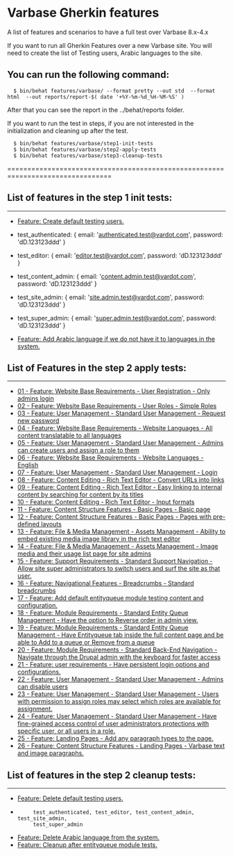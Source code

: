 # Varbase Gherkin features

A list of features and scenarios to have a full test over Varbase 8.x-4.x

If you want to run all Gherkin Features over a new Varbase site.
You will need to create the list of Testing users, Arabic
languages to the site.

## You can run the following command:
```
  $ bin/behat features/varbase/ --format pretty --out std  --format html  --out reports/report-$( date '+%Y-%m-%d_%H-%M-%S' )
```

After that you can see the report in the ../behat/reports folder.

If you want to run the test in steps, if you are not interested in the
initialization and cleaning up after the test.

```
  $ bin/behat features/varbase/step1-init-tests
  $ bin/behat features/varbase/step2-apply-tests
  $ bin/behat features/varbase/step3-cleanup-tests
```
================================================================================

## List of features in the step 1 init tests:
--------------------------------------------------------------------------------
* [Feature: Create default testing users.](https://github.com/Vardot/varbase/blob/8.x-4.x/tests/features/varbase/step1-init-tests/1-create-default-testing-users.feature)
* test_authenticated: { email: 'authenticated.test@vardot.com', password: 'dD.123123ddd' }
* test_editor: { email: 'editor.test@vardot.com', password: 'dD.123123ddd' }
* test_content_admin: { email: 'content.admin.test@vardot.com', password: 'dD.123123ddd' }
* test_site_admin: { email: 'site.admin.test@vardot.com', password: 'dD.123123ddd' }
* test_super_admin: { email: 'super.admin.test@vardot.com', password: 'dD.123123ddd' }

* [Feature: Add Arabic language if we do not have it to languages in the system.](https://github.com/Vardot/varbase/blob/8.x-4.x/tests/features/varbase/step1-init-tests/2-add-arabic.feature)



## List of Features in the step 2 apply tests:
--------------------------------------------------------------------------------
* [01 - Feature: Website Base Requirements - User Registration - Only admins login](https://github.com/Vardot/varbase/blob/8.x-4.x/tests/features/varbase/step2-apply-tests/01-website-base-requirements_user-registration_only-admins-login_v4-0.feature)
* [02 - Feature: Website Base Requirements - User Roles - Simple Roles](https://github.com/Vardot/varbase/blob/8.x-4.x/tests/features/varbase/step2-apply-tests/02-website-base-requirements_user-roles_simple-roles_v4-0.feature)
* [03 - Feature: User Management - Standard User Management - Request new password](https://github.com/Vardot/varbase/blob/8.x-4.x/tests/features/varbase/step2-apply-tests/03-user-management_standard-user-managment_request-new-password_v4-0.feature)
* [04 - Feature: Website Base Requirements - Website Languages - All content translatable to all languages](https://github.com/Vardot/varbase/blob/8.x-4.x/tests/features/varbase/step2-apply-tests/04-website-base-requirements_website-languages_all-content-translatable-to-all-languages_v4-0.feature)
* [05 - Feature: User Management - Standard User Management - Admins can create users and assign a role to them](https://github.com/Vardot/varbase/blob/8.x-4.x/tests/features/varbase/step2-apply-tests/05-user-management_standard-user-management_admins-can-create-users-and-assign-role-them_v4-0.feature)
* [06 - Feature: Website Base Requirements - Website Languages - English](https://github.com/Vardot/varbase/blob/8.x-4.x/tests/features/varbase/step2-apply-tests/06-website-base-requirements_website-languages_english_v4-0.feature)
* [07 - Feature: User Management - Standard User Management - Login](https://github.com/Vardot/varbase/blob/8.x-4.x/tests/features/varbase/step2-apply-tests/07-user-management_standard-user-managment_login_v4-0.feature)
* [08 - Feature: Content Editing - Rich Text Editor - Convert URLs into links](https://github.com/Vardot/varbase/blob/8.x-4.x/tests/features/varbase/step2-apply-tests/08-content-editing_rich-text-editor_convert-urls-links_v4-0.feature)
* [09 - Feature: Content Editing - Rich Text Editor - Easy linking to internal content by searching for content by its titles](https://github.com/Vardot/varbase/blob/8.x-4.x/tests/features/varbase/step2-apply-tests/09-content-editing_rich-text-editor_easy-linking-internal-content-searching-content-by-its-titles-v4-0.feature)
* [10 - Feature: Content Editing - Rich Text Editor - Input formats](https://github.com/Vardot/varbase/blob/8.x-4.x/tests/features/varbase/step2-apply-tests/10-content-editing_rich-text-editor_input-formats-v4-0.feature)
* [11 - Feature: Content Structure Features - Basic Pages - Basic page](https://github.com/Vardot/varbase/blob/8.x-4.x/tests/features/varbase/step2-apply-tests/11-content-structure-features_basic-pages_basic-page_v4-0.feature)
* [12 - Feature: Content Structure Features - Basic Pages - Pages with pre-defined layouts](https://github.com/Vardot/varbase/blob/8.x-4.x/tests/features/varbase/step2-apply-tests/12-content-structure-features_basic-pages_pages-with-pre-defined-layouts_v4-0.feature)
* [13 - Feature: File & Media Management - Assets Management - Ability to embed existing media image library in the rich text editor](https://github.com/Vardot/varbase/blob/8.x-4.x/tests/features/varbase/step2-apply-tests/13-file-and-media-management_assets-management_ability-to-embed-existing-media-image-library-in-the-rich-text-editor_v4-0.feature)
* [14 - Feature: File & Media Management - Assets Management - Image media and their usage list page for site admins](https://github.com/Vardot/varbase/blob/8.x-4.x/tests/features/varbase/step2-apply-tests/14-file-and-media-management_assets-management_image-media-and-their-usage-list-page-for-admins_v4-0.feature)
* [15 - Feature: Support Requirements - Standard Support Navigation - Allow site super administrators to switch users and surf the site as that user.](https://github.com/Vardot/varbase/blob/8.x-4.x/tests/features/varbase/step2-apply-tests/15-masquerade-allows-site-administrators-to-switch-users-and-surf-the-site-as-that-user.feature)
* [16 - Feature: Navigational Features - Breadcrumbs - Standard breadcrumbs](https://github.com/Vardot/varbase/blob/8.x-4.x/tests/features/varbase/step2-apply-tests/16-navigational-features_breadcrumbs_standard-breadcrumbs_v4-0.feature)
* [17 - Feature: Add default entityqueue module testing content and configuration.](https://github.com/Vardot/varbase/blob/8.x-4.x/tests/features/varbase/step2-apply-tests/17-add-default-entityqueue-testing-content-and-config.feature)
* [18 - Feature: Module Requirements - Standard Entity Queue Management - Have the option to Reverse order in admin view.](https://github.com/Vardot/varbase/blob/8.x-4.x/tests/features/varbase/step2-apply-tests/18-entityqueue-reverse-order-in-admin-view.feature)
* [19 - Feature: Module Requirements - Standard Entity Queue Management - Have Entityqueue tab inside the full content page and be able to Add to a queue or Remove from a queue](https://github.com/Vardot/varbase/blob/8.x-4.x/tests/features/varbase/step2-apply-tests/19-entityqueue-tab-for-content-types.feature)
* [20 - Feature: Module Requirements - Standard Back-End Navigation - Navigate through the Drupal admin with the keyboard for faster access](https://github.com/Vardot/varbase/blob/8.x-4.x/tests/features/varbase/step2-apply-tests/20-coffee-standard-back-end-navigation-navigate-through-drupal-admin-keyboard.feature)
* [21 - Feature: user requirements - Have persistent login options and configurations.](https://github.com/Vardot/varbase/blob/8.x-4.x/tests/features/varbase/step2-apply-tests/21-persistent-login-testing.feature)
* [22 - Feature: User Management - Standard User Management - Admins can disable users](https://github.com/Vardot/varbase/blob/8.x-4.x/tests/features/varbase/step2-apply-tests/22-user-management_standard-user-managment_admins-can-disable-users_v4-0.feature)
* [23 - Feature: User Management - Standard User Management - Users with permission to assign roles may select which roles are available for assignment.](https://github.com/Vardot/varbase/blob/8.x-4.x/tests/features/varbase/step2-apply-tests/23-roleassign-testing.feature)
* [24 - Feature: User Management - Standard User Management - Have fine-grained access control of user administrators protections with specific user, or all users in a role.](https://github.com/Vardot/varbase/blob/8.x-4.x/tests/features/varbase/step2-apply-tests/24-userprotect-testing.feature)
* [25 - Feature: Landing Pages - Add any paragraph types to the page.](https://github.com/Vardot/varbase/blob/8.x-4.x/tests/features/varbase/step2-apply-tests/25-landing-page_add-any-paragraph-type-to-the-page.feature)
* [26 - Feature: Content Structure Features - Landing Pages - Varbase text and image paragraphs.](https://github.com/Vardot/varbase/blob/8.x-4.x/tests/features/varbase/step2-apply-tests/26-content-structure-features_anding-pages-varbase-text-and-image-paragraphs.feature)


## List of features in the step 2 cleanup tests:
--------------------------------------------------------------------------------
* [Feature: Delete default testing users.](https://github.com/Vardot/varbase/blob/8.x-4.x/tests/features/varbase/step3-cleanup-tests/1-delete-default-testing-users.feature)
*          test_authenticated, test_editor, test_content_admin, test_site_admin,
           test_super_admin

* [Feature: Delete Arabic language from the system.](https://github.com/Vardot/varbase/blob/8.x-4.x/tests/features/varbase/step3-cleanup-tests/2-delete-arabic.feature)
* [Feature: Cleanup after entityqueue module tests.](https://github.com/Vardot/varbase/blob/8.x-4.x/tests/features/varbase/step3-cleanup-tests/3-cleanup-after-entityqueue-tests.feature)
